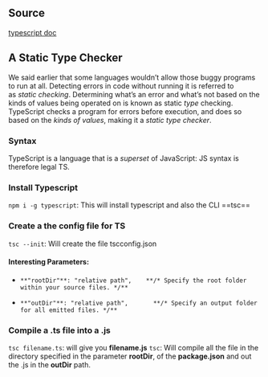 ## Source
[typescript doc](https://www.typescriptlang.org/docs/handbook/typescript-from-scratch.html)
## A Static Type Checker

We said earlier that some languages wouldn’t allow those buggy programs to run at all. Detecting errors in code without running it is referred to as _static checking_. Determining what’s an error and what’s not based on the kinds of values being operated on is known as static _type_ checking.
TypeScript checks a program for errors before execution, and does so based on the _kinds of values_, making it a _static type checker_.

### Syntax
TypeScript is a language that is a _superset_ of JavaScript: JS syntax is therefore legal TS.


### Install Typescript
`npm i -g typescript`: This will install typescript and also the CLI ==tsc==

### Create a the config file for TS
``tsc --init``: Will create the file tscconfig.json
#### Interesting Parameters:
-     **"rootDir"**: "relative path",    **/* Specify the root folder within your source files. */**
-     **"outDir"**: "relative path",       **/* Specify an output folder for all emitted files. */**



### Compile a .ts file into a .js
`tsc filename.ts`: will give you **filename.js**
`tsc`: Will compile all the file in the directory specified in the parameter **rootDir**, of the **package.json**  and out the .js in the **outDir** path.
